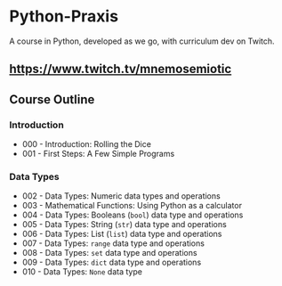 # Python-Praxis
A course in Python, developed as we go, with curriculum dev on Twitch.

## https://www.twitch.tv/mnemosemiotic


## Course Outline

### Introduction
* 000 - Introduction: Rolling the Dice
* 001 - First Steps: A Few Simple Programs

### Data Types
* 002 - Data Types: Numeric data types and operations
* 003 - Mathematical Functions: Using Python as a calculator
* 004 - Data Types: Booleans (`bool`) data type and operations
* 005 - Data Types: String (`str`) data type and operations 
* 006 - Data Types: List (`list`) data type and operations
* 007 - Data Types: `range` data type and operations
* 008 - Data Types: `set` data type and operations
* 009 - Data Types: `dict` data type and operations
* 010 - Data Types: `None` data type


